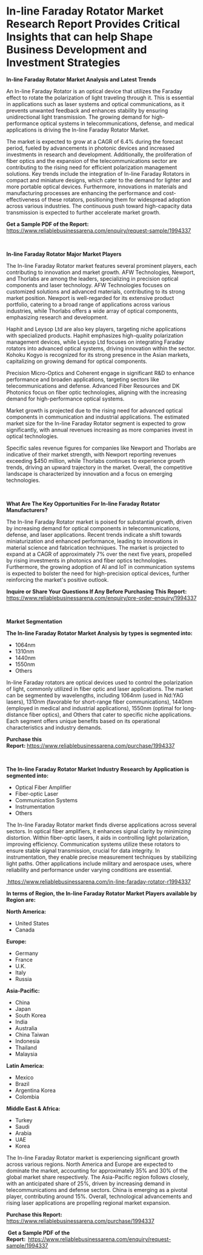 <p><h1>In-line Faraday Rotator Market Research Report Provides Critical Insights that can help Shape Business Development and Investment Strategies</h1></p><p><strong>In-line Faraday Rotator Market Analysis and Latest Trends</strong></p>
<p><p>An In-line Faraday Rotator is an optical device that utilizes the Faraday effect to rotate the polarization of light traveling through it. This is essential in applications such as laser systems and optical communications, as it prevents unwanted feedback and enhances stability by ensuring unidirectional light transmission. The growing demand for high-performance optical systems in telecommunications, defense, and medical applications is driving the In-line Faraday Rotator Market.</p><p>The market is expected to grow at a CAGR of 6.4% during the forecast period, fueled by advancements in photonic devices and increased investments in research and development. Additionally, the proliferation of fiber optics and the expansion of the telecommunications sector are contributing to the rising need for efficient polarization management solutions. Key trends include the integration of In-line Faraday Rotators in compact and miniature designs, which cater to the demand for lighter and more portable optical devices. Furthermore, innovations in materials and manufacturing processes are enhancing the performance and cost-effectiveness of these rotators, positioning them for widespread adoption across various industries. The continuous push toward high-capacity data transmission is expected to further accelerate market growth.</p></p>
<p><strong>Get a Sample PDF of the Report:&nbsp;</strong> <a href="https://www.reliablebusinessarena.com/enquiry/request-sample/1994337?utm_campaign=2042&utm_medium=2&utm_source=Github&utm_content=ia&utm_term=12042025&utm_id=in-line-faraday-rotator">https://www.reliablebusinessarena.com/enquiry/request-sample/1994337</a></p>
<p>&nbsp;</p>
<p><strong>In-line Faraday Rotator Major Market Players</strong></p>
<p><p>The In-line Faraday Rotator market features several prominent players, each contributing to innovation and market growth. AFW Technologies, Newport, and Thorlabs are among the leaders, specializing in precision optical components and laser technology. AFW Technologies focuses on customized solutions and advanced materials, contributing to its strong market position. Newport is well-regarded for its extensive product portfolio, catering to a broad range of applications across various industries, while Thorlabs offers a wide array of optical components, emphasizing research and development.</p><p>Haphit and Leysop Ltd are also key players, targeting niche applications with specialized products. Haphit emphasizes high-quality polarization management devices, while Leysop Ltd focuses on integrating Faraday rotators into advanced optical systems, driving innovation within the sector. Kohoku Kogyo is recognized for its strong presence in the Asian markets, capitalizing on growing demand for optical components.</p><p>Precision Micro-Optics and Coherent engage in significant R&D to enhance performance and broaden applications, targeting sectors like telecommunications and defense. Advanced Fiber Resources and DK Photonics focus on fiber optic technologies, aligning with the increasing demand for high-performance optical systems.</p><p>Market growth is projected due to the rising need for advanced optical components in communication and industrial applications. The estimated market size for the In-line Faraday Rotator segment is expected to grow significantly, with annual revenues increasing as more companies invest in optical technologies.</p><p>Specific sales revenue figures for companies like Newport and Thorlabs are indicative of their market strength, with Newport reporting revenues exceeding $450 million, while Thorlabs continues to experience growth trends, driving an upward trajectory in the market. Overall, the competitive landscape is characterized by innovation and a focus on emerging technologies.</p></p>
<p>&nbsp;</p>
<p><strong>What Are The Key Opportunities For In-line Faraday Rotator Manufacturers?</strong></p>
<p><p>The In-line Faraday Rotator market is poised for substantial growth, driven by increasing demand for optical components in telecommunications, defense, and laser applications. Recent trends indicate a shift towards miniaturization and enhanced performance, leading to innovations in material science and fabrication techniques. The market is projected to expand at a CAGR of approximately 7% over the next five years, propelled by rising investments in photonics and fiber optics technologies. Furthermore, the growing adoption of AI and IoT in communication systems is expected to bolster the need for high-precision optical devices, further reinforcing the market's positive outlook.</p></p>
<p><strong>Inquire or Share Your Questions If Any Before Purchasing This Report:</strong> <a href="https://www.reliablebusinessarena.com/enquiry/pre-order-enquiry/1994337?utm_campaign=2042&utm_medium=2&utm_source=Github&utm_content=ia&utm_term=12042025&utm_id=in-line-faraday-rotator">https://www.reliablebusinessarena.com/enquiry/pre-order-enquiry/1994337</a></p>
<p>&nbsp;</p>
<p><strong>Market Segmentation</strong></p>
<p><strong>The In-line Faraday Rotator Market Analysis by types is segmented into:</strong></p>
<p><ul><li>1064nm</li><li>1310nm</li><li>1440nm</li><li>1550nm</li><li>Others</li></ul></p>
<p><p>In-line Faraday rotators are optical devices used to control the polarization of light, commonly utilized in fiber optic and laser applications. The market can be segmented by wavelengths, including 1064nm (used in Nd:YAG lasers), 1310nm (favorable for short-range fiber communications), 1440nm (employed in medical and industrial applications), 1550nm (optimal for long-distance fiber optics), and Others that cater to specific niche applications. Each segment offers unique benefits based on its operational characteristics and industry demands.</p></p>
<p><strong>Purchase this Report:&nbsp;</strong><a href="https://www.reliablebusinessarena.com/purchase/1994337?utm_campaign=2042&utm_medium=2&utm_source=Github&utm_content=ia&utm_term=12042025&utm_id=in-line-faraday-rotator">https://www.reliablebusinessarena.com/purchase/1994337</a></p>
<p>&nbsp;</p>
<p><strong>The In-line Faraday Rotator Market Industry Research by Application is segmented into:</strong></p>
<p><ul><li>Optical Fiber Amplifier</li><li>Fiber-optic Laser</li><li>Communication Systems</li><li>Instrumentation</li><li>Others</li></ul></p>
<p><p>The In-line Faraday Rotator market finds diverse applications across several sectors. In optical fiber amplifiers, it enhances signal clarity by minimizing distortion. Within fiber-optic lasers, it aids in controlling light polarization, improving efficiency. Communication systems utilize these rotators to ensure stable signal transmission, crucial for data integrity. In instrumentation, they enable precise measurement techniques by stabilizing light paths. Other applications include military and aerospace uses, where reliability and performance under varying conditions are essential.</p></p>
<p><a href="https://www.reliablebusinessarena.com/in-line-faraday-rotator-r1994337?utm_campaign=2042&utm_medium=2&utm_source=Github&utm_content=ia&utm_term=12042025&utm_id=in-line-faraday-rotator">&nbsp;https://www.reliablebusinessarena.com/in-line-faraday-rotator-r1994337</a></p>
<p><strong>In terms of Region, the In-line Faraday Rotator Market Players available by Region are:</strong></p>
<p>
    <p> <strong> North America: </strong>
        <ul>
            <li>United States</li>
            <li>Canada</li>
        </ul>
        </p> 
    <p> <strong> Europe: </strong>
        <ul>
            <li>Germany</li>
            <li>France</li>
            <li>U.K.</li>
            <li>Italy</li>
            <li>Russia</li>
        </ul>
        </p> 
    <p> <strong> Asia-Pacific: </strong>
        <ul>
            <li>China</li>
            <li>Japan</li>
            <li>South Korea</li>
            <li>India</li>
            <li>Australia</li>
            <li>China Taiwan</li>
            <li>Indonesia</li>
            <li>Thailand</li>
            <li>Malaysia</li>
        </ul>
        </p> 
    <p> <strong> Latin America: </strong>
        <ul>
            <li>Mexico</li>
            <li>Brazil</li>
            <li>Argentina Korea</li>
            <li>Colombia</li>
        </ul>
        </p> 
    <p> <strong> Middle East & Africa: </strong>
        <ul>
            <li>Turkey</li>
            <li>Saudi</li>
            <li>Arabia</li>
            <li>UAE</li>
            <li>Korea</li>
        </ul>
    </p>
    </p>
<p><p>The In-line Faraday Rotator market is experiencing significant growth across various regions. North America and Europe are expected to dominate the market, accounting for approximately 35% and 30% of the global market share respectively. The Asia-Pacific region follows closely, with an anticipated share of 25%, driven by increasing demand in telecommunications and defense sectors. China is emerging as a pivotal player, contributing around 15%. Overall, technological advancements and rising laser applications are propelling regional market expansion.</p></p>
<p><strong>Purchase this Report: </strong><a href="https://www.reliablebusinessarena.com/purchase/1994337?utm_campaign=2042&utm_medium=2&utm_source=Github&utm_content=ia&utm_term=12042025&utm_id=in-line-faraday-rotator">https://www.reliablebusinessarena.com/purchase/1994337</a></p>
<p>&nbsp;<strong>Get a Sample PDF of the Report:&nbsp;&nbsp;</strong><a href="https://www.reliablebusinessarena.com/enquiry/request-sample/1994337?utm_campaign=2042&utm_medium=2&utm_source=Github&utm_content=ia&utm_term=12042025&utm_id=in-line-faraday-rotator">https://www.reliablebusinessarena.com/enquiry/request-sample/1994337</a></p>
<p><strong></strong></p>
<p><p></p><p></p><p></p></p>